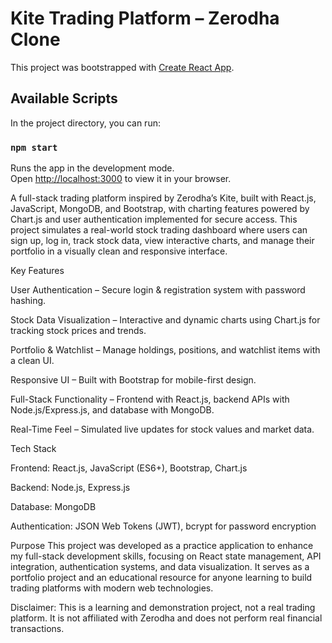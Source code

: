 # Kite Trading Platform – Zerodha Clone

This project was bootstrapped with [Create React App](https://github.com/facebook/create-react-app).

## Available Scripts

In the project directory, you can run:

### `npm start`

Runs the app in the development mode.\
Open [http://localhost:3000](http://localhost:3000) to view it in your browser.


A full-stack trading platform inspired by Zerodha’s Kite, built with React.js, JavaScript, MongoDB, and Bootstrap, with charting features powered by Chart.js and user authentication implemented for secure access. This project simulates a real-world stock trading dashboard where users can sign up, log in, track stock data, view interactive charts, and manage their portfolio in a visually clean and responsive interface.

Key Features

User Authentication – Secure login & registration system with password hashing.

Stock Data Visualization – Interactive and dynamic charts using Chart.js for tracking stock prices and trends.

Portfolio & Watchlist – Manage holdings, positions, and watchlist items with a clean UI.

Responsive UI – Built with Bootstrap for mobile-first design.

Full-Stack Functionality – Frontend with React.js, backend APIs with Node.js/Express.js, and database with MongoDB.

Real-Time Feel – Simulated live updates for stock values and market data.

Tech Stack

Frontend: React.js, JavaScript (ES6+), Bootstrap, Chart.js

Backend: Node.js, Express.js

Database: MongoDB

Authentication: JSON Web Tokens (JWT), bcrypt for password encryption

Purpose
This project was developed as a practice application to enhance my full-stack development skills, focusing on React state management, API integration, authentication systems, and data visualization. It serves as a portfolio project and an educational resource for anyone learning to build trading platforms with modern web technologies.

Disclaimer: This is a learning and demonstration project, not a real trading platform. It is not affiliated with Zerodha and does not perform real financial transactions.
